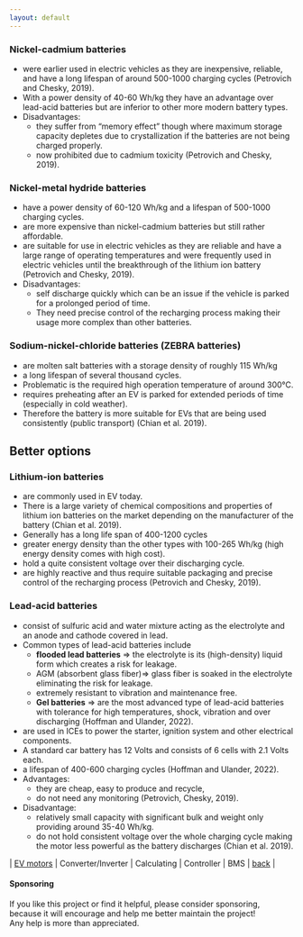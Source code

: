 ```yaml
---
layout: default
---
```


### Nickel-cadmium batteries
- were earlier used in electric vehicles as they are inexpensive, reliable, and have a long lifespan of around 500-1000 charging cycles
(Petrovich and Chesky, 2019). 
- With a power density of 40-60 Wh/kg they have an advantage over lead-acid batteries but are inferior to other more modern battery types.
- Disadvantages: 
  - they suffer from “memory effect” though where maximum storage capacity depletes due to crystallization if the batteries are not being charged properly. 
  - now prohibited due to cadmium toxicity (Petrovich and Chesky, 2019).

### Nickel-metal hydride batteries
- have a power density of 60-120 Wh/kg and a lifespan of 500-1000 charging cycles. 
- are more expensive than nickel-cadmium batteries but still rather affordable. 
- are suitable for use in electric vehicles as they are reliable and have a large range of operating temperatures and were frequently used in electric vehicles until the breakthrough of the lithium ion battery (Petrovich and Chesky, 2019).
- Disadvantages: 
  - self discharge quickly which can be an issue if the vehicle is parked for a prolonged period of time. 
  - They need precise control of the recharging process making their usage more complex than other batteries.


### Sodium-nickel-chloride batteries (ZEBRA batteries)
- are molten salt batteries with a storage density of roughly 115 Wh/kg 
- a long lifespan of several thousand cycles.
- Problematic is the required high operation temperature of around 300°C. 
- requires preheating after an EV is parked for extended periods of time (especially in cold weather). 
- Therefore the battery is more suitable for EVs that are being used consistently (public transport) (Chian et al. 2019).


## Better options

### Lithium-ion batteries 
- are commonly used in EV today. 
- There is a large variety of chemical compositions and properties of lithium ion batteries on the market
depending on the manufacturer of the battery (Chian et al. 2019). 
- Generally has a long life span of 400-1200 cycles 
- greater energy density than the other types with 100-265 Wh/kg (high energy density comes with high cost). 
- hold a quite consistent voltage over their discharging cycle. 
- are highly reactive and thus require suitable packaging and precise control of the recharging process (Petrovich
and Chesky, 2019). 

### Lead-acid batteries 
- consist of sulfuric acid and water mixture acting as the electrolyte and an anode and cathode covered in lead. 
- Common types of lead-acid batteries include 
  - **flooded lead batteries** => the electrolyte is its (high-density) liquid form which creates a risk for leakage.
  - AGM (absorbent glass fiber)=> glass fiber is soaked in the electrolyte eliminating the risk for leakage. 
   - extremely resistant to vibration and maintenance free. 
  - **Gel batteries** => are the most advanced type of lead-acid batteries with tolerance for high temperatures, shock, vibration and over discharging (Hoffman
and Ulander, 2022).
- are used in ICEs to power the starter, ignition system and other electrical components. 
- A standard car battery has 12 Volts and consists of 6 cells with 2.1 Volts each. 
- a lifespan of 400-600 charging cycles (Hoffman and Ulander, 2022).
- Advantages: 
  - they are cheap, easy to produce and recycle,
  - do not need any monitoring (Petrovich, Chesky, 2019). 
- Disadvantage:
  - relatively small capacity with significant bulk and weight only providing around 35-40 Wh/kg. 
  - do not hold consistent voltage over the whole charging cycle making the motor less powerful as the battery discharges (Chian et al. 2019).



| [EV motors](./evEngine.md) | Converter/Inverter | Calculating | Controller | BMS | [back](./) |




#### Sponsoring

If you like this project or find it helpful, please consider sponsoring, <br>
because it will encourage and help me better maintain the project! <br>
Any help is more than appreciated. 
